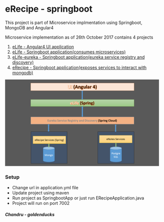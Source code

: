 # eRecipe - springboot

This project is part of Microservice implmentation using Springboot, MongoDB and Angular4

Microservice implementation as of 26th October 2017 contains 4 projects
1. [eLife - Angular4 UI application](https://github.com/ChandruCR/eLife-angular4)
2. [eLife - Springboot application(consumes microservices)](https://github.com/ChandruCR/eLife-springboot)
3. [eLife-eureka - Springboot application(eureka service registry and discovery)](https://github.com/ChandruCR/eLife-eureka)
4. [eRecipe - Springboot application(exposes services to interact with mongodb)](https://github.com/ChandruCR/eRecipe-springboot)

![alt text](https://github.com/ChandruCR/e-life/blob/master/elife.png)

### Setup 

* Change url in application.yml file
* Update project using maven
* Run project as SpringbootApp or just run ERecipeApplication.java
* Project will run on port 7002

##### Chandru - goldenducks




